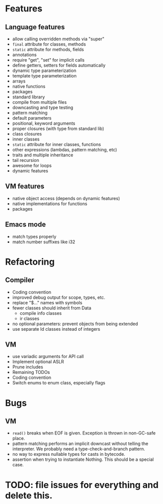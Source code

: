 # Features

## Language features

- allow calling overridden methods via "super"
- `final` attribute for classes, methods
- `static` attribute for methods, fields
- annotations
- require "get", "set" for implicit calls
- define getters, setters for fields automatically
- dynamic type parameterization
- template type parameterization
- arrays
- native functions
- packages
- standard library
- compile from multiple files
- downcasting and type testing
- pattern matching
- default parameters
- positional, keyword arguments
- proper closures (with type from standard lib)
- class closures
- inner classes
- `static` attribute for inner classes, functions
- other expressions (lambdas, pattern matching, etc)
- traits and multiple inheritance
- tail recursion
- awesome for loops
- dynamic features

## VM features
- native object access (depends on dynamic features)
- native implementations for functions
- packages

## Emacs mode
- match types properly
- match number suffixes like i32

# Refactoring

## Compiler
- Coding convention
- improved debug output for scope, types, etc.
- replace "$..." names with symbols
- fewer classes should inherit from Data
  - compile info classes
  - ir classes
- no optional parameters: prevent objects from being extended
- use separate Id classes instead of integers

## VM
- use variadic arguments for API call
- Implement optional ASLR
- Prune includes
- Remaining TODOs
- Coding convention
- Switch enums to enum class, especially flags

# Bugs

## VM
- `read()` breaks when EOF is given. Exception is thrown in non-GC-safe place.
- pattern matching performs an implicit downcast without telling the interpreter.
  We probably need a type-check-and-branch pattern.
- no way to express nullable types for casts in bytecode.
- assertion when trying to instantiate Nothing. This should be a special case.

# TODO: file issues for everything and delete this.
